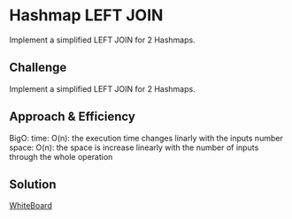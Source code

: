 # Hashmap LEFT JOIN
<!-- Short summary or background information -->
Implement a simplified LEFT JOIN for 2 Hashmaps.
## Challenge
<!-- Description of the challenge -->
Implement a simplified LEFT JOIN for 2 Hashmaps.
## Approach & Efficiency
<!-- What approach did you take? Why? What is the Big O space/time for this approach? -->
BigO:
    time: O(n): the execution time changes linarly with the inputs number
    space: O(n): the space is increase linearly with the number of inputs through the whole operation

## Solution
<!-- Embedded whiteboard image -->
[WhiteBoard](https://drive.google.com/file/d/1UbI3Xv-TDdxjqbCec96ucXtp3SSq_IyP/view?usp=sharing)
